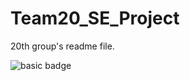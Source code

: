 # Team20_SE_Project


20th group's readme file.


![basic badge](https://github.com/shakthinandana/Team20_SE_Project/actions/workflows/python-app.yml/badge.svg)
